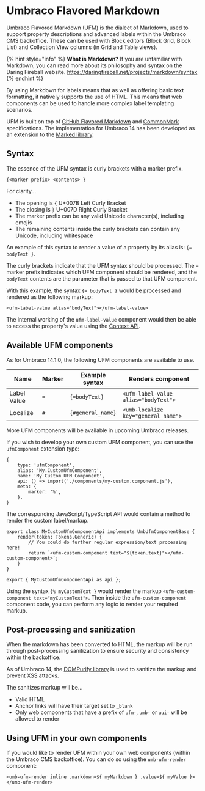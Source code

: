 # Umbraco Flavored Markdown

Umbraco Flavored Markdown (UFM) is the dialect of Markdown, used to support property descriptions and advanced labels within the Umbraco CMS backoffice. These can be used with Block editors (Block Grid, Block List) and Collection View columns (in Grid and Table views).

{% hint style="info" %}
**What is Markdown?**
If you are unfamiliar with Markdown, you can read more about its philosophy and syntax on the Daring Fireball website.
<https://daringfireball.net/projects/markdown/syntax>
{% endhint %}

By using Markdown for labels means that as well as offering basic text formatting, it natively supports the use of HTML. This means that web components can be used to handle more complex label templating scenarios.

UFM is built on top of [GitHub Flavored Markdown](https://github.github.com/gfm/) and [CommonMark](https://spec.commonmark.org/) specifications. The implementation for Umbraco 14 has been developed as an extension to the [Marked library](https://marked.js.org/).


## Syntax

The essence of the UFM syntax is curly brackets with a marker prefix.

```
{<marker prefix> <contents> }
```

For clarity...

- The opening is `{` U+007B Left Curly Bracket
- The closing is `}` U+007D Right Curly Bracket
- The marker prefix can be any valid Unicode character(s), including emojis
- The remaining contents inside the curly brackets can contain any Unicode, including whitespace

An example of this syntax to render a value of a property by its alias is: `{= bodyText }`.

The curly brackets indicate that the UFM syntax should be processed. The `=` marker prefix indicates which UFM component should be rendered, and the `bodyText` contents are the parameter that is passed to that UFM component.

With this example, the syntax `{= bodyText }` would be processed and rendered as the following markup:

```
<ufm-label-value alias="bodyText"></ufm-label-value>
```

The internal working of the `ufm-label-value` component would then be able to access the property's value using the [Context API](../extending/backoffice-setup/working-with-data/context-api).


## Available UFM components

As for Umbraco 14.1.0, the following UFM components are available to use.

| Name        | Marker | Example syntax    | Renders component                    |
| ----------- | ------ | ----------------- | ------------------------------------ |
| Label Value | `=`    | `{=bodyText}`     | `<ufm-label-value alias="bodyText">` |
| Localize    | `#`    | `{#general_name}` | `<umb-localize key="general_name">`  |


More UFM components will be available in upcoming Umbraco releases.

If you wish to develop your own custom UFM component, you can use the `ufmComponent` extension type:

```
{
	type: 'ufmComponent',
	alias: 'My.CustomUfmComponent',
	name: 'My Custom UFM Component',
	api: () => import('./components/my-custom.component.js'),
	meta: {
		marker: '%',
	},
}
```

The corresponding JavaScript/TypeScript API would contain a method to render the custom label/markup.

```
export class MyCustomUfmComponentApi implements UmbUfmComponentBase {
	render(token: Tokens.Generic) {
        // You could do further regular expression/text processing here!
		return `<ufm-custom-component text="${token.text}"></ufm-custom-component>`;
	}
}

export { MyCustomUfmComponentApi as api };
```

Using the syntax `{% myCustomText }` would render the markup `<ufm-custom-component text="myCustomText">`. Then inside the `ufm-custom-component` component code, you can perform any logic to render your required markup.


## Post-processing and sanitization

When the markdown has been converted to HTML, the markup will be run through post-processing sanitization to ensure security and consistency within the backoffice.

As of Umbraco 14, the [DOMPurify library](https://github.com/cure53/DOMPurify) is used to sanitize the markup and prevent XSS attacks.

The sanitizes markup will be...

- Valid HTML
- Anchor links will have their target set to `_blank`
- Only web components that have a prefix of `ufm-`, `umb-` or `uui-` will be allowed to render


## Using UFM in your own components

If you would like to render UFM within your own web components (within the Umbraco CMS backoffice). You can do so using the `umb-ufm-render` component:

```
<umb-ufm-render inline .markdown=${ myMarkdown } .value=${ myValue }></umb-ufm-render>
```

